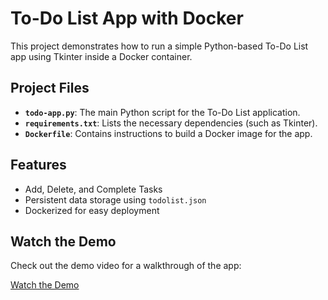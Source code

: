 
# To-Do List App with Docker

This project demonstrates how to run a simple Python-based To-Do List app using Tkinter inside a Docker container.

## Project Files

- **`todo-app.py`**: The main Python script for the To-Do List application.
- **`requirements.txt`**: Lists the necessary dependencies (such as Tkinter).
- **`Dockerfile`**: Contains instructions to build a Docker image for the app.

## Features

- Add, Delete, and Complete Tasks
- Persistent data storage using `todolist.json`
- Dockerized for easy deployment





## Watch the Demo

Check out the demo video for a walkthrough of the app:

[Watch the Demo](https://www.youtube.com/watch?v=YOUR_VIDEO_ID)
